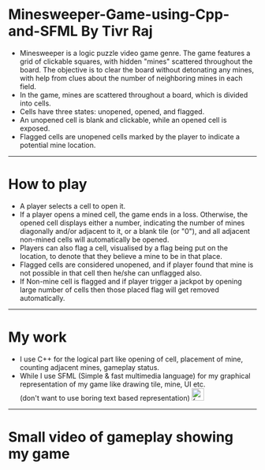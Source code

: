 # Minesweeper-Game-using-Cpp-and-SFML By Tivr Raj

- Minesweeper is a logic puzzle video game genre. The game features a grid of clickable squares, with hidden "mines" scattered throughout the board. The objective is to clear the board without detonating any mines, with help from clues about the number of neighboring mines in each field. 
- In the game, mines are scattered throughout a board, which is divided into cells. 
- Cells have three states: unopened, opened, and flagged. 
- An unopened cell is blank and clickable, while an opened cell is exposed. 
- Flagged cells are unopened cells marked by the player to indicate a potential mine location.

---

# How to play

- A player selects a cell to open it. 
- If a player opens a mined cell, the game ends in a loss. Otherwise, the opened cell displays either a number, indicating the number of mines diagonally and/or adjacent to it, or a blank tile (or "0"), and all adjacent non-mined cells will automatically be opened. 
- Players can also flag a cell, visualised by a flag being put on the location, to denote that they believe a mine to be in that place. 
- Flagged cells are considered unopened, and if player found that mine is not possible in that cell then he/she can unflagged also.
- If Non-mine cell is flagged and if player trigger a jackpot by opening large number of cells then those placed flag will get removed automatically.

---

# My work

- I use C++ for the logical part like opening of cell, placement of mine, counting adjacent mines, gameplay status.
- While I use SFML (Simple & fast multimedia language) for my graphical representation of my game like drawing tile, mine, UI etc.<br>(don't want to use boring text based representation) <img src="https://github.com/Tivra-Raj/Minesweeper-Game-using-Cpp-and-SFML/assets/107213542/55bc1a72-61cd-4ee2-84c4-d2069d071987" alt="face-with-tongue" width="25" />

---

# Small video of gameplay showing my game
